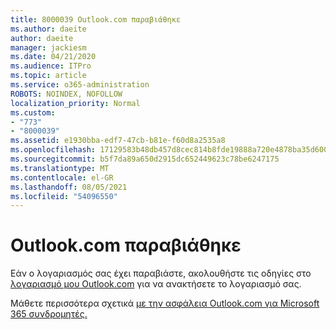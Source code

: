 ```yaml
---
title: 8000039 Outlook.com παραβιάθηκε
ms.author: daeite
author: daeite
manager: jackiesm
ms.date: 04/21/2020
ms.audience: ITPro
ms.topic: article
ms.service: o365-administration
ROBOTS: NOINDEX, NOFOLLOW
localization_priority: Normal
ms.custom:
- "773"
- "8000039"
ms.assetid: e1930bba-edf7-47cb-b81e-f60d8a2535a8
ms.openlocfilehash: 17129583b48db457d8cec814b8fde19888a720e4878ba35d60088e381d63927c
ms.sourcegitcommit: b5f7da89a650d2915dc652449623c78be6247175
ms.translationtype: MT
ms.contentlocale: el-GR
ms.lasthandoff: 08/05/2021
ms.locfileid: "54096550"
---
```

# <a name="outlookcom-account-hacked"></a>Outlook.com παραβιάθηκε

Εάν ο λογαριασμός σας έχει παραβιάστε, ακολουθήστε τις οδηγίες στο [λογαριασμό μου Outlook.com](https://support.office.com/article/35993ac5-ac2f-494e-aacb-5232dda453d8?wt.mc_id=Office_Outlook_com_Alchemy) για να ανακτήσετε το λογαριασμό σας.
  
Μάθετε περισσότερα σχετικά [με την ασφάλεια Outlook.com για Microsoft 365 συνδρομητές.](https://support.office.com/article/882d2243-eab9-4545-a58a-b36fee4a46e2?wt.mc_id=Office_Outlook_com_Alchemy)
  